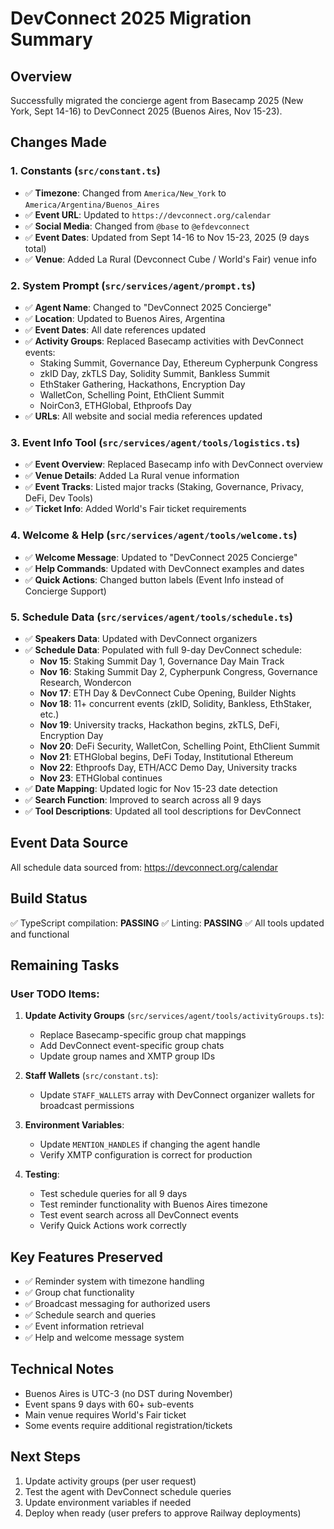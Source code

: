 # DevConnect 2025 Migration Summary

## Overview
Successfully migrated the concierge agent from Basecamp 2025 (New York, Sept 14-16) to DevConnect 2025 (Buenos Aires, Nov 15-23).

## Changes Made

### 1. Constants (`src/constant.ts`)
- ✅ **Timezone**: Changed from `America/New_York` to `America/Argentina/Buenos_Aires`
- ✅ **Event URL**: Updated to `https://devconnect.org/calendar`
- ✅ **Social Media**: Changed from `@base` to `@efdevconnect`
- ✅ **Event Dates**: Updated from Sept 14-16 to Nov 15-23, 2025 (9 days total)
- ✅ **Venue**: Added La Rural (Devconnect Cube / World's Fair) venue info

### 2. System Prompt (`src/services/agent/prompt.ts`)
- ✅ **Agent Name**: Changed to "DevConnect 2025 Concierge"
- ✅ **Location**: Updated to Buenos Aires, Argentina
- ✅ **Event Dates**: All date references updated
- ✅ **Activity Groups**: Replaced Basecamp activities with DevConnect events:
  - Staking Summit, Governance Day, Ethereum Cypherpunk Congress
  - zkID Day, zkTLS Day, Solidity Summit, Bankless Summit
  - EthStaker Gathering, Hackathons, Encryption Day
  - WalletCon, Schelling Point, EthClient Summit
  - NoirCon3, ETHGlobal, Ethproofs Day
- ✅ **URLs**: All website and social media references updated

### 3. Event Info Tool (`src/services/agent/tools/logistics.ts`)
- ✅ **Event Overview**: Replaced Basecamp info with DevConnect overview
- ✅ **Venue Details**: Added La Rural venue information
- ✅ **Event Tracks**: Listed major tracks (Staking, Governance, Privacy, DeFi, Dev Tools)
- ✅ **Ticket Info**: Added World's Fair ticket requirements

### 4. Welcome & Help (`src/services/agent/tools/welcome.ts`)
- ✅ **Welcome Message**: Updated to "DevConnect 2025 Concierge"
- ✅ **Help Commands**: Updated with DevConnect examples and dates
- ✅ **Quick Actions**: Changed button labels (Event Info instead of Concierge Support)

### 5. Schedule Data (`src/services/agent/tools/schedule.ts`)
- ✅ **Speakers Data**: Updated with DevConnect organizers
- ✅ **Schedule Data**: Populated with full 9-day DevConnect schedule:
  - **Nov 15**: Staking Summit Day 1, Governance Day Main Track
  - **Nov 16**: Staking Summit Day 2, Cypherpunk Congress, Governance Research, Wondercon
  - **Nov 17**: ETH Day & DevConnect Cube Opening, Builder Nights
  - **Nov 18**: 11+ concurrent events (zkID, Solidity, Bankless, EthStaker, etc.)
  - **Nov 19**: University tracks, Hackathon begins, zkTLS, DeFi, Encryption Day
  - **Nov 20**: DeFi Security, WalletCon, Schelling Point, EthClient Summit
  - **Nov 21**: ETHGlobal begins, DeFi Today, Institutional Ethereum
  - **Nov 22**: Ethproofs Day, ETH/ACC Demo Day, University tracks
  - **Nov 23**: ETHGlobal continues
- ✅ **Date Mapping**: Updated logic for Nov 15-23 date detection
- ✅ **Search Function**: Improved to search across all 9 days
- ✅ **Tool Descriptions**: Updated all tool descriptions for DevConnect

## Event Data Source
All schedule data sourced from: https://devconnect.org/calendar

## Build Status
✅ TypeScript compilation: **PASSING**
✅ Linting: **PASSING**
✅ All tools updated and functional

## Remaining Tasks

### User TODO Items:
1. **Update Activity Groups** (`src/services/agent/tools/activityGroups.ts`):
   - Replace Basecamp-specific group chat mappings
   - Add DevConnect event-specific group chats
   - Update group names and XMTP group IDs

2. **Staff Wallets** (`src/constant.ts`):
   - Update `STAFF_WALLETS` array with DevConnect organizer wallets for broadcast permissions

3. **Environment Variables**:
   - Update `MENTION_HANDLES` if changing the agent handle
   - Verify XMTP configuration is correct for production

4. **Testing**:
   - Test schedule queries for all 9 days
   - Test reminder functionality with Buenos Aires timezone
   - Test event search across all DevConnect events
   - Verify Quick Actions work correctly

## Key Features Preserved
- ✅ Reminder system with timezone handling
- ✅ Group chat functionality
- ✅ Broadcast messaging for authorized users
- ✅ Schedule search and queries
- ✅ Event information retrieval
- ✅ Help and welcome message system

## Technical Notes
- Buenos Aires is UTC-3 (no DST during November)
- Event spans 9 days with 60+ sub-events
- Main venue requires World's Fair ticket
- Some events require additional registration/tickets

## Next Steps
1. Update activity groups (per user request)
2. Test the agent with DevConnect schedule queries
3. Update environment variables if needed
4. Deploy when ready (user prefers to approve Railway deployments)


